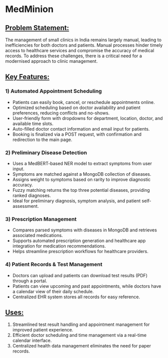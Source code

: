 # MedMinion

## <u>Problem Statement:</u>  
The management of small clinics in India remains largely manual, leading to inefficiencies for both doctors and patients. Manual processes hinder timely access to healthcare services and compromise the accuracy of medical records. To address these challenges, there is a critical need for a modernised approach to clinic management.

## <u>Key Features:</u>

### 1) Automated Appointment Scheduling  
- Patients can easily book, cancel, or reschedule appointments online.  
- Optimized scheduling based on doctor availability and patient preferences, reducing conflicts and no-shows.  
- User-friendly form with dropdowns for department, location, doctor, and available time slots.  
- Auto-filled doctor contact information and email input for patients.  
- Booking is finalized via a POST request, with confirmation and redirection to the main page.

### 2) Preliminary Disease Detection  
- Uses a MedBERT-based NER model to extract symptoms from user input.  
- Symptoms are matched against a MongoDB collection of diseases.  
- Assigns weight to symptoms based on rarity to improve diagnostic accuracy.  
- Fuzzy matching returns the top three potential diseases, providing ranked diagnoses.  
- Ideal for preliminary diagnosis, symptom analysis, and patient self-assessment.

### 3) Prescription Management  
- Compares parsed symptoms with diseases in MongoDB and retrieves associated medications.  
- Supports automated prescription generation and healthcare app integration for medication recommendations.  
- Helps streamline prescription workflows for healthcare providers.

### 4) Patient Records & Test Management  
- Doctors can upload and patients can download test results (PDF) through a portal.  
- Patients can view upcoming and past appointments, while doctors have a calendar view of their daily schedule.  
- Centralized EHR system stores all records for easy reference.

## <u>Uses:</u>  
1) Streamlined test result handling and appointment management for improved patient experience.  
2) Efficient doctor scheduling and time management via a real-time calendar interface.  
3) Centralized health data management eliminates the need for paper records.
